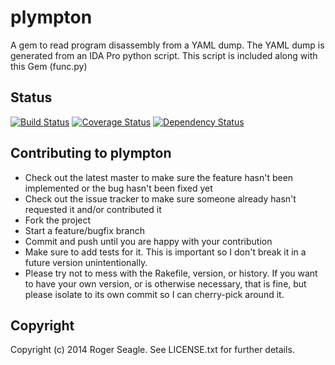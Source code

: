 # plympton

A gem to read program disassembly from a YAML dump.  The YAML dump is generated from an IDA Pro python script.  This script is included along with this Gem (func.py)

## Status
[![Build Status](https://travis-ci.org/rogwfu/plympton.png)](https://travis-ci.org/rogwfu/plympton)
[![Coverage Status](https://coveralls.io/repos/rogwfu/plympton/badge.png)](https://coveralls.io/r/rogwfu/plympton)
[![Dependency Status](https://www.versioneye.com/ruby/plympton/1.1.0/badge.png)](https://www.versioneye.com/ruby/plympton/1.1.0)

## Contributing to plympton
 
* Check out the latest master to make sure the feature hasn't been implemented or the bug hasn't been fixed yet
* Check out the issue tracker to make sure someone already hasn't requested it and/or contributed it
* Fork the project
* Start a feature/bugfix branch
* Commit and push until you are happy with your contribution
* Make sure to add tests for it. This is important so I don't break it in a future version unintentionally.
* Please try not to mess with the Rakefile, version, or history. If you want to have your own version, or is otherwise necessary, that is fine, but please isolate to its own commit so I can cherry-pick around it.

## Copyright

Copyright (c) 2014 Roger Seagle. See LICENSE.txt for
further details.

